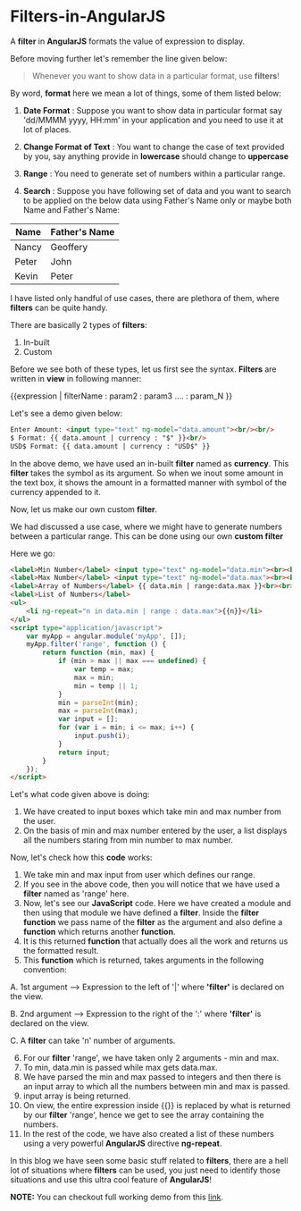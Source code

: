 Filters-in-AngularJS
====================

A **filter** in **AngularJS** formats the value of expression to display.

Before moving further let's remember the line given below:

> Whenever you want to show data in a particular format, use **filters**!

By word, **format** here we mean a lot of things, some of them listed below:

1. **Date Format** : Suppose you want to show data in particular format say 'dd/MMMM yyyy, HH:mm' in your application and you need to use it at lot of places.

2. **Change Format of Text** : You want to change the case of text provided by you, say anything provide in **lowercase** should change to **uppercase**

3. **Range** : You need to generate set of numbers within a particular range.

4. **Search** : Suppose you have following set of data and you want to search to be applied on the below data using Father's Name only or maybe both Name and Father's Name:

Name   | Father's Name
------ | ----------------
Nancy  | Geoffery
Peter  | John
Kevin  | Peter

I have listed only handful of use cases, there are plethora of them, where **filters** can be quite handy.

There are basically 2 types of **filters**:

1. In-built
2. Custom

Before we see both of these types, let us first see the syntax. **Filters** are written in **view** in following manner:

{{expression | filterName : param2 : param3 .... : param_N }}

Let's see a demo given below:

```HTML
Enter Amount: <input type="text" ng-model="data.amount"><br/><br/>
$ Format: {{ data.amount | currency : "$" }}<br/>
USD$ Format: {{ data.amount | currency : "USD$" }}
```

In the above demo, we have used an in-built **filter** named as **currency**. This **filter** takes the symbol as its argument. So when we inout some amount in the text box, it shows the amount in a formatted manner with symbol of the currency appended to it.

Now, let us make our own custom **filter**.

We had discussed a use case, where we might have to generate numbers between a particular range. This can be done using our own **custom filter**

Here we go:

```HTML
<label>Min Number</label> <input type="text" ng-model="data.min"><br><br>
<label>Max Number</label> <input type="text" ng-model="data.max"><br><br>
<label>Array of Numbers</label> {{ data.min | range:data.max }}<br><br>
<label>List of Numbers</label>
<ul>
    <li ng-repeat="n in data.min | range : data.max">{{n}}</li>
</ul>
<script type="application/javascript">
    var myApp = angular.module('myApp', []);
    myApp.filter('range', function () {
        return function (min, max) {
            if (min > max || max === undefined) {
                var temp = max;
                max = min;
                min = temp || 1;
            }
            min = parseInt(min);
            max = parseInt(max);
            var input = [];
            for (var i = min; i <= max; i++) {
                input.push(i);
            }
            return input;
        }
    });
</script>
```

Let's what code given above is doing:

1. We have created to input boxes which take min and max number from the user.
2. On the basis of min and max number entered by the user, a list displays all the numbers staring from min number to max number.

Now, let's check how this **code** works:

1. We take min and max input from user which defines our range.
2. If you see in the above code, then you will notice that we have used a **filter** named as 'range' here.
3. Now, let's see our **JavaScript** code. Here we have created a module and then using that module we have defined a **filter**. Inside the **filter** **function** we pass name of the **filter** as the argument and also define a **function** which returns another **function**.
4. It is this returned **function** that actually does all the work and returns us the formatted result.
5. This **function** which is returned, takes arguments in the following convention:

  A. 1st argument --> Expression to the left of '|' where **'filter'** is declared on the view.

  B. 2nd argument --> Expression to the right of the ':' where **'filter'** is declared on the view.

  C. A **filter** can take 'n' number of arguments.

6. For our **filter** 'range', we have taken only 2 arguments - min and max.
7. To min, data.min is passed while max gets data.max.
8. We have parsed the min and max passed to integers and then there is an input array to which all the numbers between min and max is passed.
9. input array is being returned.
10. On view, the entire expression inside {{}} is replaced by what is returned by our **filter** 'range', hence we get to see the array containing the numbers.
11. In the rest of the code, we have also created a list of these numbers using a very powerful **AngularJS** directive **ng-repeat**.

In this blog we have seen some basic stuff related to **filters**, there are a hell lot of situations where **filters** can be used, you just need to identify those situations and use this ultra cool feature of **AngularJS**!

**NOTE:** You can checkout full working demo from this [link](https://github.com/NamitaMalik/Filters-in-AngularJS).